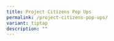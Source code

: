 ```yaml
---
title: Project Citizens Pop Ups
permalink: /project-citizens-pop-ups/
variant: tiptap
description: ""
---
```

